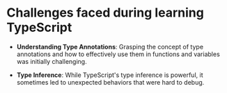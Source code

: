 # Challenges faced during learning TypeScript

- **Understanding Type Annotations**: Grasping the concept of type annotations and how to effectively use them in functions and variables was initially challenging.

- **Type Inference**: While TypeScript's type inference is powerful, it sometimes led to unexpected behaviors that were hard to debug.

